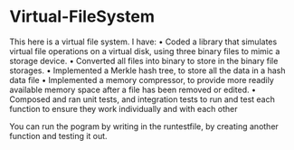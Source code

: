 # Virtual-FileSystem

This here is a virtual file system. I have:
•	Coded a library that simulates virtual file operations on a virtual disk, using three binary files to mimic a storage device. 
•	Converted all files into binary to store in the binary file storages.
•	Implemented a Merkle hash tree, to store all the data in a hash data file
•	Implemented a memory compressor, to provide more readily available memory space after a file has been removed or edited.
•	Composed and ran unit tests, and integration tests to run and test each function to ensure they work individually and with each other


You can run the pogram by writing in the runtestfile, by creating another function and testing it out.
